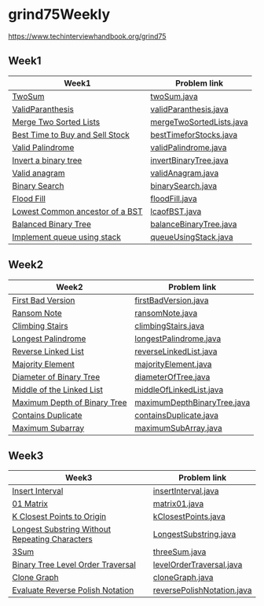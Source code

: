 # grind75Weekly
https://www.techinterviewhandbook.org/grind75

## Week1

| Week1                                                                                                            | Problem link                                                                     |
|------------------------------------------------------------------------------------------------------------------|----------------------------------------------------------------------------------|
| [TwoSum](https://leetcode.com/problems/two-sum/)                                                                 | [twoSum.java](src%2Fmain%2Fjava%2Fweek1%2FtwoSum.java)                           |
| [ValidParanthesis](https://leetcode.com/problems/valid-parentheses/)                                             | [validParanthesis.java](src%2Fmain%2Fjava%2Fweek1%2FvalidParanthesis.java)       |
| [Merge Two Sorted Lists](https://leetcode.com/problems/merge-two-sorted-lists/)                                  | [mergeTwoSortedLists.java](src%2Fmain%2Fjava%2Fweek1%2FmergeTwoSortedLists.java) |
| [Best Time to Buy and Sell Stock](https://leetcode.com/problems/best-time-to-buy-and-sell-stock/description/)    | [bestTimeforStocks.java](src%2Fmain%2Fjava%2Fweek1%2FbestTimeforStocks.java)     |
| [Valid Palindrome](https://leetcode.com/problems/valid-palindrome/)                                              | [validPalindrome.java](src%2Fmain%2Fjava%2Fweek1%2FvalidPalindrome.java)         |
| [Invert a binary tree](https://leetcode.com/problems/invert-binary-tree/)                                        | [invertBinaryTree.java](src%2Fmain%2Fjava%2Fweek1%2FinvertBinaryTree.java)       |
| [Valid anagram](https://leetcode.com/problems/valid-anagram/)                                                    | [validAnagram.java](src%2Fmain%2Fjava%2Fweek1%2FvalidAnagram.java)               |
| [Binary Search](https://leetcode.com/problems/binary-search/)                                                    | [binarySearch.java](src%2Fmain%2Fjava%2Fweek1%2FbinarySearch.java)               |
| [Flood Fill](https://leetcode.com/problems/flood-fill/)                                                          | [floodFill.java](src%2Fmain%2Fjava%2Fweek1%2FfloodFill.java)                     |
| [Lowest Common ancestor of a BST](https://leetcode.com/problems/lowest-common-ancestor-of-a-binary-search-tree/) | [lcaofBST.java](src%2Fmain%2Fjava%2Fweek1%2FlcaofBST.java)                       |
| [Balanced Binary Tree](https://leetcode.com/problems/balanced-binary-tree/)                                      | [balanceBinaryTree.java](src%2Fmain%2Fjava%2Fweek1%2FbalanceBinaryTree.java)     |
| [Implement queue using stack ](https://leetcode.com/problems/implement-queue-using-stacks/)                      | [queueUsingStack.java](src%2Fmain%2Fjava%2Fweek1%2FqueueUsingStack.java)         |

## Week2

| Week2                                                                                                   | Problem link                                                                           |
|---------------------------------------------------------------------------------------------------------|----------------------------------------------------------------------------------------|
| [First Bad Version](https://leetcode.com/problems/first-bad-version/)                                   | [firstBadVersion.java](src%2Fmain%2Fjava%2Fweek2%2FfirstBadVersion.java)               |
| [Ransom Note](https://leetcode.com/problems/ransom-note/)                                               | [ransomNote.java](src%2Fmain%2Fjava%2Fweek2%2FransomNote.java)                         |
| [Climbing Stairs](https://leetcode.com/problems/climbing-stairs/)                                       | [climbingStairs.java](src%2Fmain%2Fjava%2Fweek2%2FclimbingStairs.java)                 |
| [Longest Palindrome ](https://leetcode.com/problems/longest-palindrome/description/)                    | [longestPalindrome.java](src%2Fmain%2Fjava%2Fweek2%2FlongestPalindrome.java)           | 
| [Reverse Linked List](https://leetcode.com/problems/reverse-linked-list/description/)                   | [reverseLinkedList.java](src%2Fmain%2Fjava%2Fweek2%2FreverseLinkedList.java)           |
| [Majority Element](https://leetcode.com/problems/majority-element/description/)                         | [majorityElement.java](src%2Fmain%2Fjava%2Fweek2%2FmajorityElement.java)               |
| [Diameter of Binary Tree](https://leetcode.com/problems/diameter-of-binary-tree/description/)           | [diameterOfTree.java](src%2Fmain%2Fjava%2Fweek2%2FdiameterOfTree.java)                 |
| [Middle of the Linked List](https://leetcode.com/problems/middle-of-the-linked-list/description/)       | [middleOfLinkedList.java](src%2Fmain%2Fjava%2Fweek2%2FmiddleOfLinkedList.java)         |
| [Maximum Depth of Binary Tree](https://leetcode.com/problems/maximum-depth-of-binary-tree/description/) | [maximumDepthBinaryTree.java](src%2Fmain%2Fjava%2Fweek2%2FmaximumDepthBinaryTree.java) |
| [Contains Duplicate](https://leetcode.com/problems/contains-duplicate/description/)                     | [containsDuplicate.java](src%2Fmain%2Fjava%2Fweek2%2FcontainsDuplicate.java)           |
| [Maximum Subarray](https://leetcode.com/problems/maximum-subarray/description/)                         | [maximumSubArray.java](src%2Fmain%2Fjava%2Fweek2%2FmaximumSubArray.java)               |

## Week3

| Week3                                                                                                                                        | Problem link                                                                         |
|----------------------------------------------------------------------------------------------------------------------------------------------|--------------------------------------------------------------------------------------|
| [Insert Interval](https://leetcode.com/problems/insert-interval/description/)                                                                | [insertInterval.java](src%2Fmain%2Fjava%2Fweek3%2FinsertInterval.java)               |
| [01 Matrix](https://leetcode.com/problems/01-matrix/description/)                                                                            | [matrix01.java](src%2Fmain%2Fjava%2Fweek3%2Fmatrix01.java)                           |
| [K Closest Points to Origin ](https://leetcode.com/problems/k-closest-points-to-origin/description/)                                         | [kClosestPoints.java](src%2Fmain%2Fjava%2Fweek3%2FkClosestPoints.java)               |
| [Longest Substring Without Repeating Characters ](https://leetcode.com/problems/longest-substring-without-repeating-characters/description/) | [LongestSubstring.java](src%2Fmain%2Fjava%2Fweek3%2FLongestSubstring.java)           |
| [3Sum](https://leetcode.com/problems/3sum/description/)                                                                                      | [threeSum.java](src%2Fmain%2Fjava%2Fweek3%2FthreeSum.java)                           |
| [Binary Tree Level Order Traversal ](https://leetcode.com/problems/binary-tree-level-order-traversal/description/)                           | [levelOrderTraversal.java](src%2Fmain%2Fjava%2Fweek3%2FlevelOrderTraversal.java)     |
| [Clone Graph](https://leetcode.com/problems/clone-graph/description/)                                                                        | [cloneGraph.java](src%2Fmain%2Fjava%2Fweek3%2FcloneGraph.java)                       |
| [Evaluate Reverse Polish Notation](https://leetcode.com/problems/evaluate-reverse-polish-notation/description/)                              | [reversePolishNotation.java](src%2Fmain%2Fjava%2Fweek3%2FreversePolishNotation.java) |
